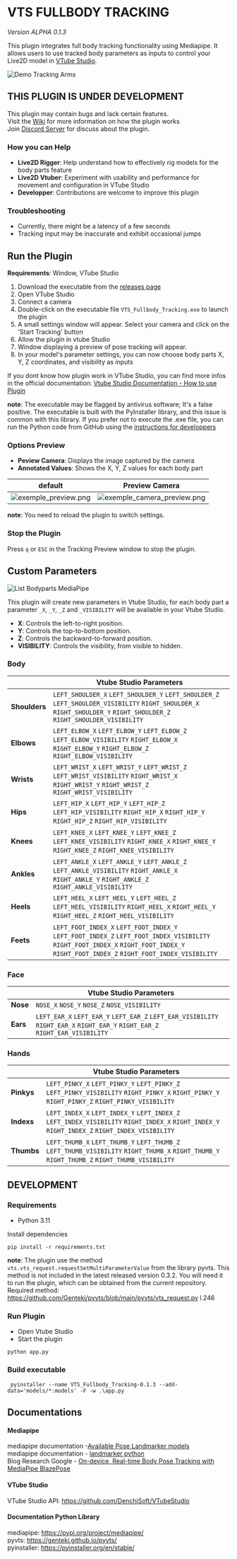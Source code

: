 # VTS FULLBODY TRACKING
_Version ALPHA 0.1.3_

This plugin integrates full body tracking functionality using Mediapipe. 
It allows users to use tracked body parameters as inputs to control your Live2D model in [VTube Studio](https://denchisoft.com/). 

![Demo Tracking Arms](readme_img/Demo_Tracking_Arms.png)

## THIS PLUGIN IS UNDER DEVELOPMENT
This plugin may contain bugs and lack certain features.<br>
Visit the [Wiki](https://github.com/jellydreams/VTS-Fullbody-Tracking/wiki) for more information on how the plugin works <br>
Join [Discord Server](https://discord.gg/9K9gejWQ3s) for discuss about the plugin.

### How you can Help
- **Live2D Rigger**: Help understand how to effectively rig models for the body parts feature
- **Live2D Vtuber**: Experiment with usability and performance for movement and configuration in VTube Studio
- **Developper**: Contributions are welcome to improve this plugin

### Troubleshooting
- Currently, there might be a latency of a few seconds
- Tracking input may be inaccurate and exhibit occasional jumps

## Run the Plugin

**Requirements**: Window, VTube Studio

1. Download the executable from the [releases page](https://github.com/jellydreams/VTS-Fullbody-Tracking/releases)
2. Open VTube Studio
3. Connect a camera
4. Double-click on the executable file `VTS_Fullbody_Tracking.exe` to launch the plugin
5. A small settings window will appear. Select your camera and click on the 'Start Tracking' button
6. Allow the plugin in vtube Studio
7. Window displaying a preview of pose tracking will appear.
8. In your model's parameter settings, you can now choose body parts X, Y, Z coordinates, and visibility as inputs

If you dont know how plugin work in VTube Studio, you can find more infos in the official documentation: 
[Vtube Studio Documentation - How to use Plugin](https://github.com/DenchiSoft/VTubeStudio/wiki/Plugins#how-to-use-plugins)

**note**: The executable may be flagged by antivirus software; It's a false positive. The executable is built with the PyInstaller library, and this issue is common with this library. 
If you prefer not to execute the .exe file, you can run the Python code from GitHub using the [instructions for developpers](https://github.com/jellydreams/VTS-Fullbody-Tracking?tab=readme-ov-file#development)

### Options Preview
- **Peview Camera**: Displays the image captured by the camera
- **Annotated Values**: Shows the X, Y, Z values for each body part

| default                                                  | Preview Camera                                                       | 
|----------------------------------------------------------|----------------------------------------------------------------------|
| ![exemple_preview.png](readme_img/exemple_preview.png)   | ![exemple_camera_preview.png](readme_img/exemple_camera_preview.png) | 

**note**: You need to reload the plugin to switch settings.

### Stop the Plugin

Press `q` or `ESC` in the Tracking Preview window to stop the plugin.

## Custom Parameters
![List Bodyparts MediaPipe](readme_img/list_bodyparts.png)<br/>

This plugin will create new parameters in Vtube Studio, for each body part a parameter `_X`, `_Y`, `_Z` and `_VISIBILITY` will be available in your Vtube Studio.

- **X**: Controls the left-to-right position.
- **Y**: Controls the top-to-bottom position.
- **Z**: Controls the backward-to-forward position.
- **VISIBILITY**: Controls the visibility, from visible to hidden.

### Body

|               | Vtube Studio Parameters                                                                                                                                                               |
|---------------|---------------------------------------------------------------------------------------------------------------------------------------------------------------------------------------|
| **Shoulders** | `LEFT_SHOULDER_X` `LEFT_SHOULDER_Y` `LEFT_SHOULDER_Z` `LEFT_SHOULDER_VISIBILITY` `RIGHT_SHOULDER_X` `RIGHT_SHOULDER_Y` `RIGHT_SHOULDER_Z` `RIGHT_SHOULDER_VISIBILITY`                 |
| **Elbows**    | `LEFT_ELBOW_X` `LEFT_ELBOW_Y` `LEFT_ELBOW_Z` `LEFT_ELBOW_VISIBILITY` `RIGHT_ELBOW_X` `RIGHT_ELBOW_Y` `RIGHT_ELBOW_Z` `RIGHT_ELBOW_VISIBILITY`                                         |
| **Wrists**    | `LEFT_WRIST_X` `LEFT_WRIST_Y` `LEFT_WRIST_Z` `LEFT_WRIST_VISIBILITY` `RIGHT_WRIST_X` `RIGHT_WRIST_Y` `RIGHT_WRIST_Z` `RIGHT_WRIST_VISIBILITY`                                         |
| **Hips**      | `LEFT_HIP_X` `LEFT_HIP_Y` `LEFT_HIP_Z` `LEFT_HIP_VISIBILITY` `RIGHT_HIP_X` `RIGHT_HIP_Y` `RIGHT_HIP_Z` `RIGHT_HIP_VISIBILITY`                                                         |
| **Knees**     | `LEFT_KNEE_X` `LEFT_KNEE_Y` `LEFT_KNEE_Z` `LEFT_KNEE_VISIBILITY` `RIGHT_KNEE_X` `RIGHT_KNEE_Y` `RIGHT_KNEE_Z` `RIGHT_KNEE_VISIBILITY`                                                 |
| **Ankles**    | `LEFT_ANKLE_X` `LEFT_ANKLE_Y` `LEFT_ANKLE_Z` `LEFT_ANKLE_VISIBILITY` `RIGHT_ANKLE_X` `RIGHT_ANKLE_Y` `RIGHT_ANKLE_Z` `RIGHT_ANKLE_VISIBILITY`                                         |
| **Heels**     | `LEFT_HEEL_X` `LEFT_HEEL_Y` `LEFT_HEEL_Z` `LEFT_HEEL_VISIBILITY` `RIGHT_HEEL_X` `RIGHT_HEEL_Y` `RIGHT_HEEL_Z` `RIGHT_HEEL_VISIBILITY`                                                 |
| **Feets**     | `LEFT_FOOT_INDEX_X` `LEFT_FOOT_INDEX_Y` `LEFT_FOOT_INDEX_Z` `LEFT_FOOT_INDEX_VISIBILITY` `RIGHT_FOOT_INDEX_X` `RIGHT_FOOT_INDEX_Y` `RIGHT_FOOT_INDEX_Z` `RIGHT_FOOT_INDEX_VISIBILITY` |

### Face

|                   | Vtube Studio Parameters                                                                                                                                                        |
|-------------------|--------------------------------------------------------------------------------------------------------------------------------------------------------------------------------|
| **Nose**          | `NOSE_X` `NOSE_Y` `NOSE_Z` `NOSE_VISIBILITY`                                                                                                                                   |
| **Ears**          | `LEFT_EAR_X` `LEFT_EAR_Y` `LEFT_EAR_Z` `LEFT_EAR_VISIBILITY` `RIGHT_EAR_X` `RIGHT_EAR_Y` `RIGHT_EAR_Z` `RIGHT_EAR_VISIBILITY`                                                  |

### Hands

|                   | Vtube Studio Parameters                                                                                                                                                        |
|-------------------|--------------------------------------------------------------------------------------------------------------------------------------------------------------------------------|
| **Pinkys**        | `LEFT_PINKY_X` `LEFT_PINKY_Y` `LEFT_PINKY_Z` `LEFT_PINKY_VISIBILITY` `RIGHT_PINKY_X` `RIGHT_PINKY_Y` `RIGHT_PINKY_Z` `RIGHT_PINKY_VISIBILITY`                                  |
| **Indexs**        | `LEFT_INDEX_X` `LEFT_INDEX_Y` `LEFT_INDEX_Z` `LEFT_INDEX_VISIBILITY` `RIGHT_INDEX_X` `RIGHT_INDEX_Y` `RIGHT_INDEX_Z` `RIGHT_INDEX_VISIBILITY`                                  |
| **Thumbs**        | `LEFT_THUMB_X` `LEFT_THUMB_Y` `LEFT_THUMB_Z` `LEFT_THUMB_VISIBILITY` `RIGHT_THUMB_X` `RIGHT_THUMB_Y` `RIGHT_THUMB_Z` `RIGHT_THUMB_VISIBILITY`                                  |


## DEVELOPMENT

### Requirements

- Python 3.11

Install dependencies

```shell
pip install -r requirements.txt
```

**note**: The plugin use the method `vts.vts_request.requestSetMultiParameterValue` from the library pyvts. 
This method is not included in the latest released version 0.3.2. You will need it to run the plugin, which can be obtained from the current repository. Required method: https://github.com/Genteki/pyvts/blob/main/pyvts/vts_request.py l.246

### Run Plugin

- Open Vtube Studio
- Start the plugin

```shell
python app.py
```

### Build executable

```shell
 pyinstaller --name VTS_Fullbody_Tracking-0.1.3 --add-data='models/*:models' -F -w .\app.py
```

## Documentations

#### Mediapipe
mediapipe documentation -[Available Pose Landmarker models](https://developers.google.com/mediapipe/solutions/vision/pose_landmarker/index#models)<br/>
mediapipe documentation - [landmarker python](https://developers.google.com/mediapipe/solutions/vision/pose_landmarker/python)<br/>
Blog Research Google - [On-device, Real-time Body Pose Tracking with MediaPipe BlazePose](https://blog.research.google/2020/08/on-device-real-time-body-pose-tracking.html)


#### VTube Studio

VTube Studio API: https://github.com/DenchiSoft/VTubeStudio

#### Documentation Python Library
mediapipe: https://pypi.org/project/mediapipe/ <br/>
pyvts: https://genteki.github.io/pyvts/ <br/>
pyinstaller: https://pyinstaller.org/en/stable/



